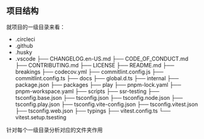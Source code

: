 ## 项目结构
就项目的一级目录来看：
- .circleci
- .github
- .husky
- .vscode
├── CHANGELOG.en-US.md
├── CODE_OF_CONDUCT.md
├── CONTRIBUTING.md
├── LICENSE
├── README.md
├── breakings
├── codecov.yml
├── commitlint.config.js
├── commitlint.config.ts
├── docs
├── global.d.ts
├── internal
├── package.json
├── packages
├── play
├── pnpm-lock.yaml
├── pnpm-workspace.yaml
├── scripts
├── ssr-testing
├── tsconfig.base.json
├── tsconfig.json
├── tsconfig.node.json
├── tsconfig.play.json
├── tsconfig.vite-config.json
├── tsconfig.vitest.json
├── tsconfig.web.json
├── typings
├── vitest.config.ts
└── vitest.setup.tsesting

针对每个一级目录分析对应的文件夹作用